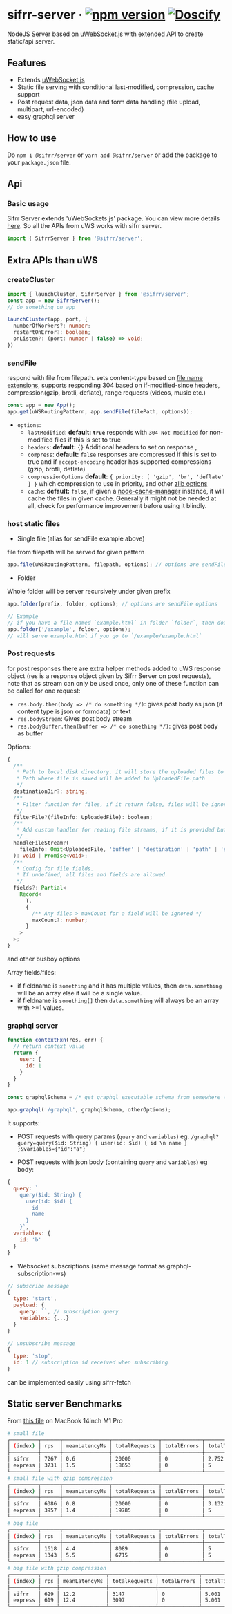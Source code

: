 # sifrr-server · [![npm version](https://img.shields.io/npm/v/@sifrr/server.svg)](https://www.npmjs.com/package/@sifrr/server) [![Doscify](https://img.shields.io/badge/API%20docs-Docsify-red.svg)](https://sifrr.github.io/sifrr/#/./packages/server/sifrr-server/)

NodeJS Server based on [uWebSocket.js](https://github.com/uNetworking/uWebSockets.js) with extended API to create static/api server.

## Features

- Extends [uWebSocket.js](https://github.com/uNetworking/uWebSockets.js)
- Static file serving with conditional last-modified, compression, cache support
- Post request data, json data and form data handling (file upload, multipart, url-encoded)
- easy graphql server

## How to use

Do `npm i @sifrr/server` or `yarn add @sifrr/server` or add the package to your `package.json` file.

## Api

### Basic usage

Sifrr Server extends 'uWebSockets.js' package. You can view more details [here](https://github.com/uNetworking/uWebSockets.js). So all the APIs from uWS works with sifrr server.

```js
import { SifrrServer } from '@sifrr/server';
```

## Extra APIs than uWS

### createCluster

```ts
import { launchCluster, SifrrServer } from '@sifrr/server';
const app = new SifrrServer();
// do something on app

launchCluster(app, port, {
  numberOfWorkers?: number;
  restartOnError?: boolean;
  onListen?: (port: number | false) => void;
})
```

### sendFile

respond with file from filepath. sets content-type based on [file name extensions](./src/server/mime.js), supports responding 304 based on if-modified-since headers, compression(gzip, brotli, deflate), range requests (videos, music etc.)

```js
const app = new App();
app.get(uWSRoutingPattern, app.sendFile(filePath, options));
```

- `options`:
  - `lastModified`: **default: `true`** responds with `304 Not Modified` for non-modified files if this is set to true
  - `headers`: **default:** `{}` Additional headers to set on response ,
  - `compress`: **default:** `false` responses are compressed if this is set to true and if `accept-encoding` header has supported compressions (gzip, brotli, deflate)
  - `compressionOptions` **default:** `{ priority: [ 'gzip', 'br', 'deflate' ] }` which compression to use in priority, and other [zlib options](https://nodejs.org/api/zlib.html#zlib_class_options)
  - `cache`: **default:** `false`, if given a [node-cache-manager](https://github.com/BryanDonovan/node-cache-manager) instance, it will cache the files in given cache. Generally it might not be needed at all, check for performance improvement before using it blindly.

### host static files

- Single file (alias for sendFile example above)

file from filepath will be served for given pattern

```js
app.file(uWSRoutingPattern, filepath, options); // options are sendFile options
```

- Folder

Whole folder will be server recursively under given prefix

```js
app.folder(prefix, folder, options); // options are sendFile options

// Example
// if you have a file named `example.html` in folder `folder`, then doing this
app.folder('/example', folder, options);
// will serve example.html if you go to `/example/example.html`
```

### Post requests

for post responses there are extra helper methods added to uWS response object (res is a response object given by Sifrr Server on post requests), note that as stream can only be used once, only one of these function can be called for one request:

- `res.body.then(body => /* do something */)`: gives post body as json (if content type is json or formdata) or text
- `res.bodyStream`: Gives post body stream
- `res.bodyBuffer.then(buffer => /* do something */)`: gives post body as buffer

Options:

```ts
{
  /**
   * Path to local disk directory. it will store the uploaded files to local disk if directory is given
   * Path where file is saved will be added to UploadedFile.path
   */
  destinationDir?: string;
  /**
   * Filter function for files, if it return false, files will be ignored.
   */
  filterFile?(fileInfo: UploadedFile): boolean;
  /**
   * Add custom handler for reading file streams, if it is provided buffer/path will not be available in uploaded file info
   */
  handleFileStream?(
    fileInfo: Omit<UploadedFile, 'buffer' | 'destination' | 'path' | 'size'>
  ): void | Promise<void>;
  /**
   * Config for file fields.
   * If undefined, all files and fields are allowed.
   */
  fields?: Partial<
    Record<
      T,
      {
        /** Any files > maxCount for a field will be ignored */
        maxCount?: number;
      }
    >
  >;
}
```

and other busboy options

Array fields/files:

- if fieldname is `something` and it has multiple values, then `data.something` will be an array else it will be a single value.
- if fieldname is `something[]` then `data.something` will always be an array with >=1 values.

### graphql server

```js
function contextFxn(res, err) {
  // return context value
  return {
    user: {
      id: 1
    }
  }
}

const graphqlSchema = /* get graphql executable schema from somewhere (Javascript one, not graphql dsl) */;

app.graphql('/graphql', graphqlSchema, otherOptions);
```

It supports:

- POST requests with query params (`query` and `variables`) eg. `/graphql?query=query($id: String) { user(id: $id) { id \n name } }&variables={"id":"a"}`

- POST requests with json body (containing `query` and `variables`) eg body:

```js
{
  query: `
    query($id: String) {
      user(id: $id) {
        id
        name
      }
    }`,
  variables: {
    id: 'b'
  }
}
```

- Websocket subscriptions (same message format as graphql-subscription-ws)

```js
// subscribe message
{
  type: 'start',
  payload: {
    query: ``, // subscription query
    variables: {...}
  }
}

// unsubscribe message
{
  type: 'stop',
  id: 1 // subscription id received when subscribing
}
```

can be implemented easily using sifrr-fetch

## Static server Benchmarks

From [this file](./test/browser/speed.e2e-spec.js) on MacBook 14inch M1 Pro

```sh
# small file
┌─────────┬──────┬───────────────┬───────────────┬─────────────┬──────────────────┐
│ (index) │ rps  │ meanLatencyMs │ totalRequests │ totalErrors │ totalTimeSeconds │
├─────────┼──────┼───────────────┼───────────────┼─────────────┼──────────────────┤
│ sifrr   │ 7267 │ 0.6           │ 20000         │ 0           │ 2.752            │
│ express │ 3731 │ 1.5           │ 18653         │ 0           │ 5                │
└─────────┴──────┴───────────────┴───────────────┴─────────────┴──────────────────┘
# small file with gzip compression
┌─────────┬──────┬───────────────┬───────────────┬─────────────┬──────────────────┐
│ (index) │ rps  │ meanLatencyMs │ totalRequests │ totalErrors │ totalTimeSeconds │
├─────────┼──────┼───────────────┼───────────────┼─────────────┼──────────────────┤
│ sifrr   │ 6386 │ 0.8           │ 20000         │ 0           │ 3.132            │
│ express │ 3957 │ 1.4           │ 19785         │ 0           │ 5                │
└─────────┴──────┴───────────────┴───────────────┴─────────────┴──────────────────┘
# big file
┌─────────┬──────┬───────────────┬───────────────┬─────────────┬──────────────────┐
│ (index) │ rps  │ meanLatencyMs │ totalRequests │ totalErrors │ totalTimeSeconds │
├─────────┼──────┼───────────────┼───────────────┼─────────────┼──────────────────┤
│ sifrr   │ 1618 │ 4.4           │ 8089          │ 0           │ 5                │
│ express │ 1343 │ 5.5           │ 6715          │ 0           │ 5                │
└─────────┴──────┴───────────────┴───────────────┴─────────────┴──────────────────┘
# big file with gzip compression
┌─────────┬─────┬───────────────┬───────────────┬─────────────┬──────────────────┐
│ (index) │ rps │ meanLatencyMs │ totalRequests │ totalErrors │ totalTimeSeconds │
├─────────┼─────┼───────────────┼───────────────┼─────────────┼──────────────────┤
│ sifrr   │ 629 │ 12.2          │ 3147          │ 0           │ 5.001            │
│ express │ 619 │ 12.4          │ 3097          │ 0           │ 5.001            │
└─────────┴─────┴───────────────┴───────────────┴─────────────┴──────────────────┘
```
